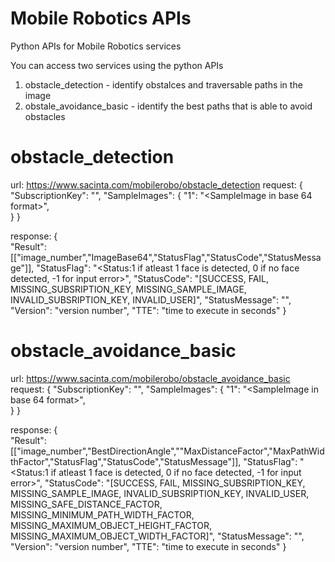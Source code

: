 # Mobile Robotics APIs
Python APIs for Mobile Robotics services

You can access two services using the python APIs
1. obstacle_detection - identify obstalces and traversable paths in the image 
2. obstale_avoidance_basic - identify the best paths that is able to avoid obstacles


# obstacle_detection
url: https://www.sacinta.com/mobilerobo/obstacle_detection
request:
{
    "SubscriptionKey": "<Subscription Key>",
    "SampleImages": {
        "1": "<SampleImage in base 64 format>",        
    }
}

response:
{	
	"Result": [["image_number","ImageBase64","StatusFlag","StatusCode","StatusMessage"]],
    "StatusFlag": "<Status:1 if atleast 1 face is detected, 0 if no face detected, -1 for input error>",
    "StatusCode": "[SUCCESS, FAIL, MISSING_SUBSRIPTION_KEY, MISSING_SAMPLE_IMAGE, INVALID_SUBSRIPTION_KEY, INVALID_USER]",
    "StatusMessage": "<a message description>",
	"Version": "version number",
	"TTE": "time to execute in seconds"
} 

# obstacle_avoidance_basic
url: https://www.sacinta.com/mobilerobo/obstacle_avoidance_basic
request:
{
    "SubscriptionKey": "<Subscription Key>",
    "SampleImages": {
        "1": "<SampleImage in base 64 format>",        
    }
}

response:
{	
	"Result": [["image_number","BestDirectionAngle",""MaxDistanceFactor","MaxPathWidthFactor","StatusFlag","StatusCode","StatusMessage"]],
    "StatusFlag": "<Status:1 if atleast 1 face is detected, 0 if no face detected, -1 for input error>",
    "StatusCode": "[SUCCESS, FAIL, MISSING_SUBSRIPTION_KEY, MISSING_SAMPLE_IMAGE, INVALID_SUBSRIPTION_KEY, INVALID_USER, MISSING_SAFE_DISTANCE_FACTOR, MISSING_MINIMUM_PATH_WIDTH_FACTOR, MISSING_MAXIMUM_OBJECT_HEIGHT_FACTOR, MISSING_MAXIMUM_OBJECT_WIDTH_FACTOR]",
    "StatusMessage": "<a message description>",
	"Version": "version number",
	"TTE": "time to execute in seconds"
} 